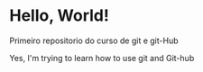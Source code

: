 # Hello, World!
 Primeiro repositorio do curso de git e git-Hub

Yes, I'm trying to learn how to use git and Git-hub